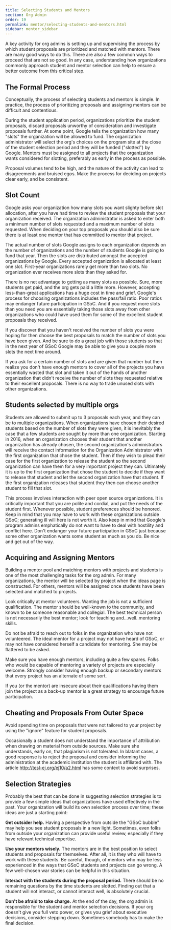 ```yaml
---
title: Selecting Students and Mentors
section: Org Admin
order: 19
permalink: mentor/selecting-students-and-mentors.html
sidebar: mentor_sidebar
---
```


A key activity for org admins is setting up and supervising the process by which student proposals are prioritized and matched with mentors. There are many good ways to do this. There are also a few common ways to proceed that are not so good. In any case, understanding how organizations commonly approach student and mentor selection can help to ensure a better outcome from this critical step.

## The Formal Process

Conceptually, the process of selecting students and mentors is simple. In practice, the process of prioritizing proposals and assigning mentors can be difficult and contentious.

During the student application period, organizations prioritize the student proposals, discard proposals unworthy of consideration and investigate proposals further. At some point, Google tells the organization how many "slots" the organization will be allowed to fund. The organization administrator will select the org's choices on the program site at the close of the student selection period and they will be funded ("slotted") by Google. Mentors must be assigned to all projects that the organization wants considered for slotting, preferably as early in the process as possible.

Proposal volumes tend to be high, and the nature of the activity can lead to disagreements and bruised egos. Make the process for deciding on projects clear early, and be consistent.

## Slot Count

Google asks your organization how many slots you want slighty before slot allocation, after you have had time to review the student proposals that your organization received. The organization administrator is asked to enter both a minimum number of slots requested and a maximum number of slots requested. When deciding on your top proposals you should also be sure there is at least one mentor that has committed to mentor that project.

The actual number of slots Google assigns to each organization depends on the number of organizations and the number of students Google is going to fund that year. Then the slots are distributed amongst the accepted organizations by Google. Every accepted organization is allocated at least one slot. First-year organizations rarely get more than two slots. No organization ever receives more slots than they asked for.

There is no net advantage to getting as many slots as possible. Sure, more students get paid, and the org gets paid a little more. However, accepting less-than-great applications has a huge cost in time and grief. Google's process for choosing organizations includes the pass/fail ratio. Poor ratios may endanger future participation in GSoC. And if you request more slots than you need you are essentially taking those slots away from other organizations who could have used them for some of the excellent student proposals they received.

If you discover that you haven't received the number of slots you were hoping for then choose the best proposals to match the number of slots you have been given. And be sure to do a great job with those students so that in the next year of GSoC Google may be able to give you a couple more slots the next time around.

If you ask for a certain number of slots and are given that number but then realize you don't have enough mentors to cover all of the projects you have essentially wasted that slot and taken it out of the hands of another organization that didn't receive the number of slots they requested relative to their excellent proposals. There is no way to trade unused slots with other organizations.

## Students selected by multiple orgs

Students are allowed to submit up to 3 proposals each year, and they can be to multiple organizations. When organizations have chosen their desired students based on the number of slots they were given, it is inevitably the case that a few students are sought by more than one organization. Starting in 2016, when an organization chooses their student that another organization has already chosen, the second organization's administrators will receive the contact information for the Organization Administrator with the first organization that chose the student. Then if they wish to plead their case for the first organization to release the student so the second organization can have them for a very important project they can. Ultimately it is up to the first organization that chose the student to decide if they want to release that student and let the second organization have that student. If the first organization releases that student they then can choose another student to fill that slot.

This process involves interaction with peer open source organizations. It is critically important that you are polite and cordial, and put the needs of the student first.  Whenever possible, student preferences should be honored. Keep in mind that you may have to work with these organizations outside GSoC; generating ill will here is not worth it. Also keep in mind that Google's program admins emphatically do not want to have to deal with hostility and conflict here. Don't endanger your future participation in GSoC just because some other organization wants some student as much as you do.  Be nice and get out of the way.

## Acquiring and Assigning Mentors

Building a mentor pool and matching mentors with projects and students is one of the most challenging tasks for the org admin. For many organizations, the mentor will be selected by project when the ideas page is constructed. For others, mentors will be assigned once students have been selected and matched to projects.

Look critically at mentor volunteers. Wanting the job is not a sufficient qualification. The mentor should be well-known to the community, and known to be someone reasonable and collegial. The best technical person is not necessarily the best mentor; look for teaching and...well..mentoring skills.

Do not be afraid to reach out to folks in the organization who have not volunteered. The ideal mentor for a project may not have heard of GSoC, or may not have considered herself a candidate for mentoring.  She may be flattered to be asked.

Make sure you have enough mentors, including quite a few spares. Folks who would be capable of mentoring a variety of projects are especially welcome. Strongly consider having enough backup or secondary mentors that every project has an alternate of some sort.

If you (or the mentor) are insecure about their qualifications having them join the project as a back-up mentor is a great strategy to encourage future participation.

## Cheating and Proposals From Outer Space

Avoid spending time on proposals that were not tailored to your project by using the "ignore" feature for student proposals.

Occasionally a student does not understand the importance of attribution when drawing on material from outside sources. Make sure she understands, early on, that plagiarism is not tolerated. In blatant cases, a good response is to reject the proposal and consider informing the administration at the academic institution the student is affiliated with. The article <http://tesl-ej.org/ej10/a2.html> has some context to avoid surprises.

## Selection Strategies

Probably the best that can be done in suggesting selection strategies is to provide a few simple ideas that organizations have used effectively in the past. Your organization will build its own selection process over time; these ideas are just a starting point:

**Get outsider help.** Having a perspective from outside the "GSoC bubble" may help you see student proposals in a new light. Sometimes, even folks from outside your organization can provide useful review, especially if they have relevant technical expertise.

**Use your mentors wisely.** The mentors are in the best position to select students and proposals for themselves. After all, it is they who will have to work with these students. Be careful, though, of mentors who may be less experienced in the ways that GSoC students and projects can go wrong. A few well-chosen war stories can be helpful in this situation.

**Interact with the students during the proposal period.** There should be no remaining questions by the time students are slotted. Finding out that a student will not interact, or cannot interact well, is absolutely crucial.

**Don't be afraid to take charge.** At the end of the day, the org admin is responsible for the student and mentor selection decisions. If your org doesn't give you full veto power, or gives you grief about executive decisions, consider stepping down. Sometimes somebody has to make the final decision.
